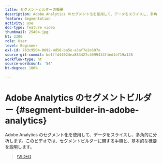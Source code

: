 ```yaml
---
title: セグメントビルダーの概要
description: Adobe Analytics のセグメント化を使用して、データをスライスし、多角的に分析します。このビデオでは、セグメントビルダーに関する手順と、基本的な概要を説明します。
feature: Segmentation
activity: use
doc-type: feature video
thumbnail: 25404.jpg
kt: 2300
role: User
level: Beginner
exl-id: 763c9504-0692-4d56-ba5e-a3af7e2e607a
source-git-commit: be1ffd44024ea883427c3099434f4ed4e719a128
workflow-type: ht
source-wordcount: '54'
ht-degree: 100%

---
```


# Adobe Analytics のセグメントビルダー {#segment-builder-in-adobe-analytics}

Adobe Analytics のセグメント化を使用して、データをスライスし、多角的に分析します。このビデオでは、セグメントビルダーに関する手順と、基本的な概要を説明します。

>[!VIDEO](https://video.tv.adobe.com/v/25404/?quality=12)


